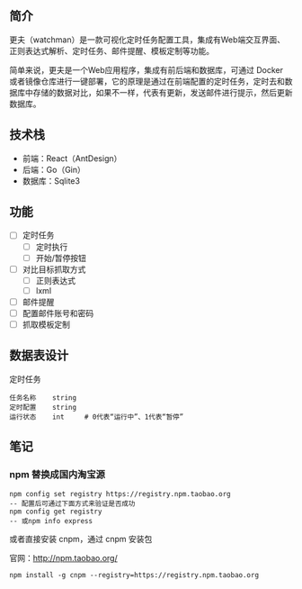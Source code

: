 ## 简介
更夫（watchman）是一款可视化定时任务配置工具，集成有Web端交互界面、正则表达式解析、定时任务、邮件提醒、模板定制等功能。

简单来说，更夫是一个Web应用程序，集成有前后端和数据库，可通过 Docker 或者镜像仓库进行一键部署，它的原理是通过在前端配置的定时任务，定时去和数据库中存储的数据对比，如果不一样，代表有更新，发送邮件进行提示，然后更新数据库。

## 技术栈
* 前端：React（AntDesign）
* 后端：Go（Gin）
* 数据库：Sqlite3

## 功能
- [ ] 定时任务
    - [ ] 定时执行
    - [ ] 开始/暂停按钮
- [ ] 对比目标抓取方式
    - [ ] 正则表达式
    - [ ] lxml
- [ ] 邮件提醒
- [ ] 配置邮件账号和密码
- [ ] 抓取模板定制

## 数据表设计
定时任务
```
任务名称	string
定时配置	string
运行状态	int		# 0代表“运行中”、1代表“暂停”
```

## 笔记
### npm 替换成国内淘宝源
```
npm config set registry https://registry.npm.taobao.org
-- 配置后可通过下面方式来验证是否成功
npm config get registry
-- 或npm info express
```
或者直接安装 cnpm，通过 cnpm 安装包

官网：http://npm.taobao.org/
```
npm install -g cnpm --registry=https://registry.npm.taobao.org
```